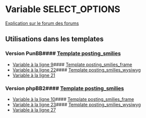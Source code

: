 # Variable SELECT_OPTIONS
[Explication sur le forum des forums](http://forum.forumactif.com/t294113-listing-des-variables#SELECT_OPTIONS)
## Utilisations dans les templates
### Version PunBB#### [Template posting_smilies](punbb/posting_smilies.md)
* [Variable à la ligne 9](../punbb/posting_smilies.tpl#L9)#### [Template posting_smilies_frame](punbb/posting_smilies_frame.md)
* [Variable à la ligne 22](../punbb/posting_smilies_frame.tpl#L22)#### [Template posting_smilies_wysiwyg](punbb/posting_smilies_wysiwyg.md)
* [Variable à la ligne 21](../punbb/posting_smilies_wysiwyg.tpl#L21)
### Version phpBB2#### [Template posting_smilies](subsilver/posting_smilies.md)
* [Variable à la ligne 10](../subsilver/posting_smilies.tpl#L10)#### [Template posting_smilies_frame](subsilver/posting_smilies_frame.md)
* [Variable à la ligne 23](../subsilver/posting_smilies_frame.tpl#L23)#### [Template posting_smilies_wysiwyg](subsilver/posting_smilies_wysiwyg.md)
* [Variable à la ligne 27](../subsilver/posting_smilies_wysiwyg.tpl#L27)